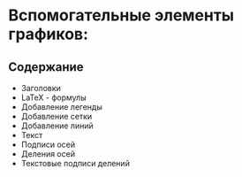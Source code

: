 # Вспомогательные элементы графиков:

## Содержание

+ Заголовки
+ LaTeX - формулы
+ Добавление легенды
+ Добавление сетки
+ Добавление линий
+ Текст
+ Подписи осей
+ Деления осей
+ Текстовые подписи делений
